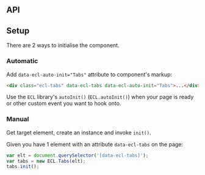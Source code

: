 ## API

<TabsJSDoc />

## Setup

There are 2 ways to initialise the component.

### Automatic

Add `data-ecl-auto-init="Tabs"` attribute to component's markup:

```html
<div class="ecl-tabs" data-ecl-tabs data-ecl-auto-init="Tabs">...</div>
```

Use the `ECL` library's `autoInit()` (`ECL.autoInit()`) when your page is ready or other custom event you want to hook onto.

### Manual

Get target element, create an instance and invoke `init()`.

Given you have 1 element with an attribute `data-ecl-tabs` on the page:

```js
var elt = document.querySelector('[data-ecl-tabs]');
var tabs = new ECL.Tabs(elt);
tabs.init();
```
